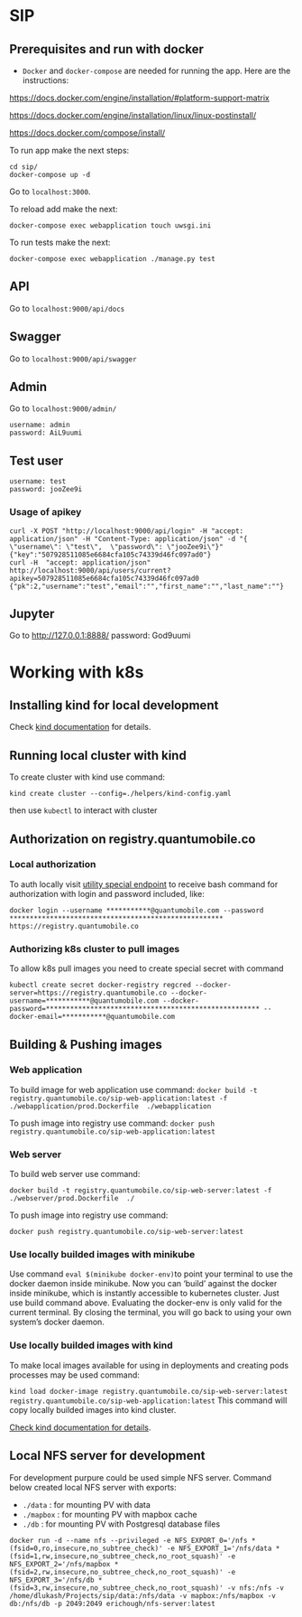 # SIP


## Prerequisites and run with docker
* `Docker` and `docker-compose` are needed for running the app. Here are the instructions:

https://docs.docker.com/engine/installation/#platform-support-matrix

https://docs.docker.com/engine/installation/linux/linux-postinstall/

https://docs.docker.com/compose/install/

To run app make the next steps:
```
cd sip/
docker-compose up -d
```
Go to `localhost:3000`.

To reload add make the next:
```
docker-compose exec webapplication touch uwsgi.ini
```

To run tests make the next:
```
docker-compose exec webapplication ./manage.py test
```

## API
Go to  `localhost:9000/api/docs`

## Swagger
Go to  `localhost:9000/api/swagger`


## Admin
Go to  `localhost:9000/admin/`
```
username: admin
password: AiL9uumi
```


## Test user

```
username: test
password: jooZee9i
```

### Usage of apikey

```
curl -X POST "http://localhost:9000/api/login" -H "accept: application/json" -H "Content-Type: application/json" -d "{  \"username\": \"test\",  \"password\": \"jooZee9i\"}"
{"key":"507928511085e6684cfa105c74339d46fc097ad0"}
curl -H  "accept: application/json" http://localhost:9000/api/users/current?apikey=507928511085e6684cfa105c74339d46fc097ad0
{"pk":2,"username":"test","email":"","first_name":"","last_name":""}
```


## Jupyter
Go to http://127.0.0.1:8888/
password: God9uumi

# Working with k8s

## Installing kind for local development 

Check [kind documentation](https://kind.sigs.k8s.io/docs/user/quick-start/#installation) for details.

## Running local cluster with kind

To create cluster with kind use command:

`kind create cluster --config=./helpers/kind-config.yaml`

then use `kubectl` to interact with cluster

## Authorization on registry.quantumobile.co

### Local authorization

To auth locally visit [utility special endpoint](https://utility.quantumobile.co/2/registry/instructions/)
to receive bash command for authorization with login and password included, like:

`docker login --username ***********@quantumobile.com --password ***************************************************** https://registry.quantumobile.co`

### Authorizing k8s cluster to pull images

To allow k8s pull images you need to create special secret with command

`kubectl create secret docker-registry regcred --docker-server=https://registry.quantumobile.co --docker-username=***********@quantumobile.com --docker-password=***************************************************** --docker-email=***********@quantumobile.com`

## Building & Pushing images

### Web application

To build image for web application use command:
`docker build -t registry.quantumobile.co/sip-web-application:latest -f ./webapplication/prod.Dockerfile  ./webapplication`

To push image into registry use command:
`docker push registry.quantumobile.co/sip-web-application:latest`

### Web server

To build web server use command:

`docker build -t registry.quantumobile.co/sip-web-server:latest -f ./webserver/prod.Dockerfile  ./`

To push image into registry use command:

`docker push registry.quantumobile.co/sip-web-server:latest`

### Use locally builded images with minikube

Use command `eval $(minikube docker-env)`to point your terminal to use the docker daemon inside minikube. Now you can ‘build’ against the docker inside minikube, which is instantly accessible to kubernetes cluster. Just use build command above. Evaluating the docker-env is only valid for the current terminal. By closing the terminal, you will go back to using your own system’s docker daemon.

###  Use locally builded images with kind

To make local images available for using in deployments and creating pods processes may be used command:

`kind load docker-image registry.quantumobile.co/sip-web-server:latest registry.quantumobile.co/sip-web-application:latest`
This command will copy locally builded images into kind cluster.

[Check kind documentation for details](https://kind.sigs.k8s.io/docs/user/quick-start/#loading-an-image-into-your-cluster).

## Local NFS server for development

For development purpure could be used simple NFS server.
Command below created local NFS server with exports:
 - `./data` : for mounting PV with data 
 - `./mapbox` : for mounting PV with mapbox cache
 - `./db` : for mounting PV with Postgresql database files

`docker run -d --name nfs --privileged -e NFS_EXPORT_0='/nfs *(fsid=0,ro,insecure,no_subtree_check)' -e NFS_EXPORT_1='/nfs/data *(fsid=1,rw,insecure,no_subtree_check,no_root_squash)' -e NFS_EXPORT_2='/nfs/mapbox *(fsid=2,rw,insecure,no_subtree_check,no_root_squash)' -e NFS_EXPORT_3='/nfs/db *(fsid=3,rw,insecure,no_subtree_check,no_root_squash)' -v nfs:/nfs -v /home/dlukash/Projects/sip/data:/nfs/data -v mapbox:/nfs/mapbox -v db:/nfs/db -p 2049:2049 erichough/nfs-server:latest`